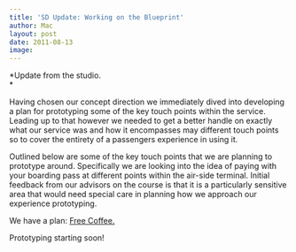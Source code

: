 ```yaml
---
title: 'SD Update: Working on the Blueprint'
author: Mac
layout: post
date: 2011-08-13
image: 
---
```


*Update from the studio.  
*

Having chosen our concept direction we immediately dived into developing a plan for prototyping some of the key touch points within the service. Leading up to that however we needed to get a better handle on exactly what our service was and how it encompasses may different touch points so to cover the entirety of a passengers experience in using it.

Outlined below are some of the key touch points that we are planning to prototype around. Specifically we are looking into the idea of paying with your boarding pass at different points within the air-side terminal. Initial feedback from our advisors on the course is that it is a particularly sensitive area that would need special care in planning how we approach our experience prototyping. 

We have a plan: <span style='text-decoration:underline;'>Free Coffee. </span>

Prototyping starting soon!
